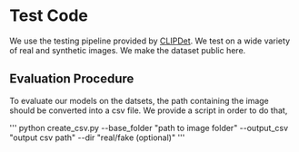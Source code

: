 # Test Code

We use the testing pipeline provided by [CLIPDet](https://github.com/grip-unina/ClipBased-SyntheticImageDetection). We test on a wide variety of real and synthetic images. We make the dataset public here. 

## Evaluation Procedure 

To evaluate our models on the datsets, the path containing the image should be converted into a csv file. We provide a script in order to do that,

'''
python create_csv.py --base_folder "path to image folder" --output_csv "output csv path" --dir "real/fake (optional)"
'''


